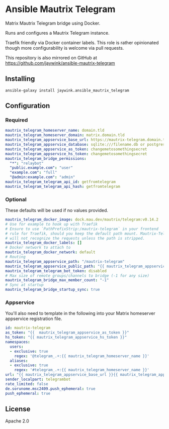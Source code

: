 # Ansible Mautrix Telegram

Matrix Mautrix Telegram bridge using Docker.

Runs and configures a Mautrix Telegram instance.

Traefik friendly via Docker container labels. This role is rather opinionated 
though more configurability is welcome via pull requests.

This repository is also mirrored on GitHub at https://github.com/jaywink/ansible-mautrix-telegram

## Installing

`ansible-galaxy install jaywink.ansible_mautrix_telegram`

## Configuration

### Required

```yaml
mautrix_telegram_homeserver_name: domain.tld
mautrix_telegram_homeserver_domain: matrix.domain.tld
mautrix_telegram_appservice_base_url: https://mautrix-telegram.domain.tld
mautrix_telegram_appservice_database: sqlite:///filename.db or postgres://username:password@hostname/dbname
mautrix_telegram_appservice_as_token: changemetosomethingsecret
mautrix_telegram_appservice_hs_token: changemetosomethingsecret
mautrix_telegram_bridge_permissions:
  "*": "relaybot"
  "public.example.com": "user"
  "example.com": "full"
  "@admin:example.com": "admin"
mautrix_telegram_telegram_api_id: getfromtelegram
mautrix_telegram_telegram_api_hash: getfromtelegram
```

### Optional

These defaults will be used if no values provided.

```yaml
mautrix_telegram_docker_image: dock.mau.dev/mautrix/telegram:v0.14.2
# Use for example to hook up with Traefik
# Ensure to use `PathPrefixStrip:/mautrix-telegram` in your frontend
# rule for Traefik, should you keep the default path mount. Mautrix-Telegram
# will not recognize the requests unless the path is stripped.
mautrix_telegram_docker_labels: []
# Docker network to attach to
mautrix_telegram_docker_network: default
# Routing
mautrix_telegram_appservice_path: "/mautrix-telegram"
mautrix_telegram_appservice_public_path: "{{ mautrix_telegram_appservice_path }}/public"
mautrix_telegram_telegram_bot_token: disabled
# Max size of remote groups/channels to bridge (-1 for any size)
mautrix_telegram_bridge_max_member_count: "-1"
# Sync at startup
mautrix_telegram_bridge_startup_sync: true
```

### Appservice

You'll also need to template in the following into your Matrix homeserver appservice 
registration file.

```yaml
id: mautrix-telegram
as_token: "{{  mautrix_telegram_appservice_as_token }}"
hs_token: "{{ mautrix_telegram_appservice_hs_token }}"
namespaces:
  users:
  - exclusive: true
    regex: '@telegram_.+:{{ mautrix_telegram_homeserver_name }}'
  aliases:
  - exclusive: true
    regex: '#telegram_.+:{{ mautrix_telegram_homeserver_name }}'
url: "{{ mautrix_telegram_appservice_base_url }}{{ mautrix_telegram_appservice_path }}"
sender_localpart: telegrambot
rate_limited: false
de.sorunome.msc2409.push_ephemeral: true
push_ephemeral: true
```

## License

Apache 2.0
